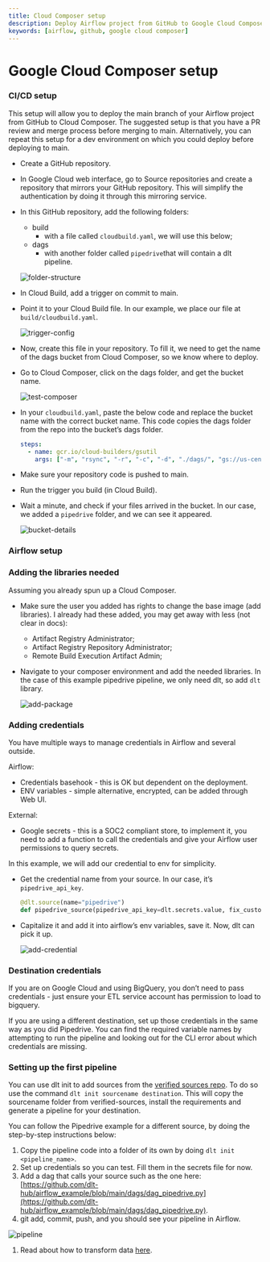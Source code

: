 ```yaml
---
title: Cloud Composer setup
description: Deploy Airflow project from GitHub to Google Cloud Composer
keywords: [airflow, github, google cloud composer]
---
```


# Google Cloud Composer setup

### CI/CD setup

This setup will allow you to deploy the main branch of your Airflow project from GitHub to Cloud
Composer. The suggested setup is that you have a PR review and merge process before merging to main.
Alternatively, you can repeat this setup for a dev environment on which you could deploy before
deploying to main.

- Create a GitHub repository.

- In Google Cloud web interface, go to Source repositories and create a repository that mirrors your
  GitHub repository. This will simplify the authentication by doing it through this mirroring
  service.

- In this GitHub repository, add the following folders:

  - build
    - with a file called `cloudbuild.yaml`, we will use this below;
  - dags
    - with another folder called `pipedrive`that will contain a dlt pipeline.

  ![folder-structure](/img/folder-structure.png)

- In Cloud Build, add a trigger on commit to main.

- Point it to your Cloud Build file. In our example, we place our file at `build/cloudbuild.yaml`.

  ![trigger-config](/img/trigger-config.png)

- Now, create this file in your repository. To fill it, we need to get the name of the dags bucket
  from Cloud Composer, so we know where to deploy.

- Go to Cloud Composer, click on the dags folder, and get the bucket name.

  ![test-composer](/img/test-composer.png)

- In your `cloudbuild.yaml`, paste the below code and replace the bucket name with the correct
  bucket name. This code copies the dags folder from the repo into the bucket’s dags folder.

  ```yaml
  steps:
    - name: gcr.io/cloud-builders/gsutil
      args: ["-m", "rsync", "-r", "-c", "-d", "./dags/", "gs://us-central1-test-f3c5800e-bucket/dags"]
  ```

- Make sure your repository code is pushed to main.

- Run the trigger you build (in Cloud Build).

- Wait a minute, and check if your files arrived in the bucket. In our case, we added a `pipedrive`
  folder, and we can see it appeared.

  ![bucket-details](/img/bucket-details.png)

### Airflow setup

### Adding the libraries needed

Assuming you already spun up a Cloud Composer.

- Make sure the user you added has rights to change the base image (add libraries). I already had
  these added, you may get away with less (not clear in docs):

  - Artifact Registry Administrator;
  - Artifact Registry Repository Administrator;
  - Remote Build Execution Artifact Admin;

- Navigate to your composer environment and add the needed libraries. In the case of this example
  pipedrive pipeline, we only need dlt, so add `dlt` library.

  ![add-package](/img/add-package.png)

### Adding credentials

You have multiple ways to manage credentials in Airflow and several outside.

Airflow:

- Credentials basehook - this is OK but dependent on the deployment.
- ENV variables - simple alternative, encrypted, can be added through Web UI.

External:

- Google secrets - this is a SOC2 compliant store, to implement it, you need to add a function to
  call the credentials and give your Airflow user permissions to query secrets.

In this example, we will add our credential to env for simplicity.

- Get the credential name from your source. In our case, it’s `pipedrive_api_key`.

  ```python
  @dlt.source(name="pipedrive")
  def pipedrive_source(pipedrive_api_key=dlt.secrets.value, fix_custom_fields=True):
  ```

- Capitalize it and add it into airflow’s env variables, save it. Now, dlt can pick it up.

  ![add-credential](/img/add-credential.png)

### Destination credentials

If you are on Google Cloud and using BigQuery, you don’t need to pass credentials - just ensure your
ETL service account has permission to load to bigquery.

If you are using a different destination, set up those credentials in the same way as you did
Pipedrive. You can find the required variable names by attempting to run the pipeline and looking
out for the CLI error about which credentials are missing.

### Setting up the first pipeline

You can use dlt init to add sources from the
[verified sources repo](https://github.com/dlt-hub/verified-sources). To do so use the command
`dlt init sourcename destination`. This will copy the sourcename folder from verified-sources,
install the requirements and generate a pipeline for your destination.

You can follow the Pipedrive example for a different source, by doing the step-by-step instructions
below:

1. Copy the pipeline code into a folder of its own by doing `dlt init <pipeline_name>`.
1. Set up credentials so you can test. Fill them in the secrets file for now.
1. Add a dag that calls your source such as the one here:
   [https://github.com/dlt-hub/airflow_example/blob/main/dags/dag_pipedrive.py](https://github.com/dlt-hub/airflow_example/blob/main/dags/dag_pipedrive.py).
1. git add, commit, push, and you should see your pipeline in Airflow.

  ![pipeline](/img/pipeline.png)

1. Read about how to transform data
   [here](../../dlt-ecosystem/transformations).
